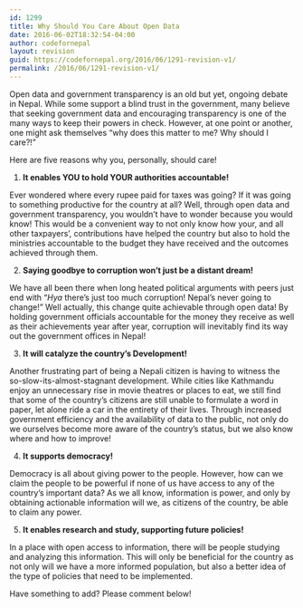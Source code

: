 ```yaml
---
id: 1299
title: Why Should You Care About Open Data
date: 2016-06-02T18:32:54-04:00
author: codefornepal
layout: revision
guid: https://codefornepal.org/2016/06/1291-revision-v1/
permalink: /2016/06/1291-revision-v1/
---
```

<span style="font-weight: 400;">Open data and government transparency is an old but yet, ongoing debate in Nepal. While some support a blind trust in the government, many believe that seeking government data and encouraging transparency is one of the many ways to keep their powers in check. However, at one point or another, one might ask themselves “why does this matter to me? Why should I care?!”</span>

<span style="font-weight: 400;">Here are five reasons why you, personally, should care!</span>

  1. ****It enables YOU to hold YOUR authorities accountable!****

Ever wondered where every rupee paid for taxes was going? If it was going to something productive for the country at all? Well, through open data and government transparency, you wouldn’t have to wonder because you would know! This would be a convenient way to not only know how your, and all other taxpayers’, contributions have helped the country but also to hold the ministries accountable to the budget they have received and the outcomes achieved through them.

<ol start="2">
  <li>
    <b>Saying goodbye to corruption won’t just be a distant dream! </b>
  </li>
</ol>

<span style="font-weight: 400;">We have all been there when long heated political arguments with peers just end with “</span>_<span style="font-weight: 400;">Hya </span>_<span style="font-weight: 400;">there’s just too much corruption! Nepal’s never going to change!” Well actually, this change quite achievable through open data! By holding government officials accountable for the money they receive as well as their achievements year after year, corruption will inevitably find its way out the government offices in Nepal!</span>

<ol start="3">
  <li>
    <b>It will catalyze the country’s Development! </b>
  </li>
</ol>

<span style="font-weight: 400;">Another frustrating part of being a Nepali citizen is having to witness the so-slow-its-almost-stagnant development. While cities like Kathmandu enjoy an unnecessary rise in movie theatres or places to eat, we still find that some of the country’s citizens are still unable to formulate a word in paper, let alone ride a car in the entirety of their lives. Through increased government efficiency and the availability of data to the public, not only do we ourselves become more aware of the country’s status, but we also know where and how to improve!</span>

<ol start="4">
  <li>
    <b>It supports democracy! </b>
  </li>
</ol>

<span style="font-weight: 400;">Democracy is all about giving power to the people. However, how can we claim the people to be powerful if none of us have access to any of the country’s important data? As we all know, information is power, and only by obtaining actionable information will we, as citizens of the country, be able to claim any power. </span>

<ol start="5">
  <li>
    <b>It enables research and study, supporting future policies! </b>
  </li>
</ol>

<span style="font-weight: 400;">In a place with open access to information, there will be people studying and analyzing this information. This will only be beneficial for the country as not only will we have a more informed population, but also a better idea of the type of policies that need to be implemented.</span>

<span style="font-weight: 400;">Have something to add? Please comment below! </span>

&nbsp;